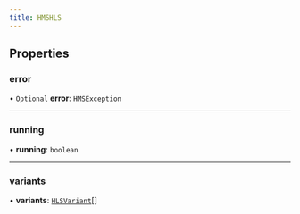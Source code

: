 ```yaml
---
title: HMSHLS
---
```


## Properties

### error

• `Optional` **error**: `HMSException`

---

### running

• **running**: `boolean`

---

### variants

• **variants**: [`HLSVariant`](/api-reference/javascript/v2/interfaces/HLSVariant)[]

